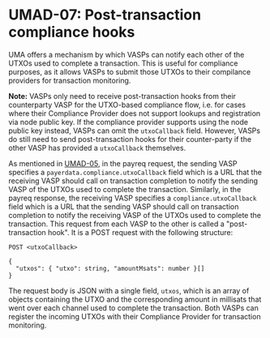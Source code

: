 # UMAD-07: Post-transaction compliance hooks

UMA offers a mechanism by which VASPs can notify each other of the UTXOs used to complete a transaction. This is useful
for compliance purposes, as it allows VASPs to submit those UTXOs to their compilance providers for transaction
monitoring.

**Note:** VASPs only need to receive post-transaction hooks from their counterparty VASP for the UTXO-based compliance
flow, i.e. for cases where their Compliance Provider does not support lookups and registration via node public key. If
the compliance provider supports using the node public key instead, VASPs can omit the `utxoCallback` field. However,
VASPs do still need to send post-transaction hooks for their counter-party if the other VASP has provided a
`utxoCallback` themselves.

As mentioned in [UMAD-05](/umad-05-payreq-request.md), in the payreq request, the sending VASP specifies a
`payerdata.compliance.utxoCallback` field which is a URL that the receiving VASP should call on transaction completion
to notify the sending VASP of the UTXOs used to complete the transaction. Similarly, in the payreq response, the
receiving VASP specifies a `compliance.utxoCallback` field which is a URL that the sending VASP should call on
transaction completion to notify the receiving VASP of the UTXOs used to complete the transaction. This request from
each VASP to the other is called a "post-transaction hook". It is a POST request with the following structure:

```http
POST <utxoCallback>

{
  "utxos": { "utxo": string, "amountMsats": number }[]
}
```

The request body is JSON with a single field, `utxos`, which is an array of objects containing the UTXO and the
corresponding amount in millisats that went over each channel used to complete the transaction. Both VASPs can
register the incoming UTXOs with their Compliance Provider for transaction monitoring.
